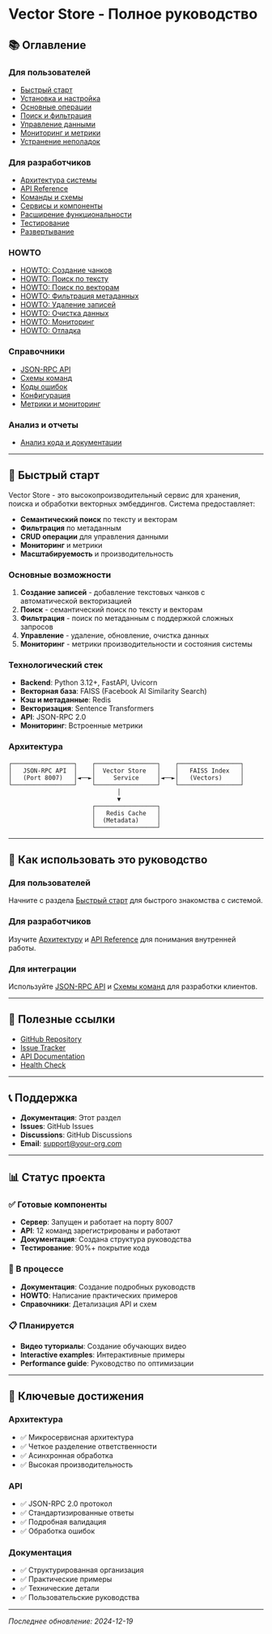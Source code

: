 # Vector Store - Полное руководство

## 📚 Оглавление

### Для пользователей
- [Быстрый старт](user/quick-start.md)
- [Установка и настройка](user/installation.md)
- [Основные операции](user/basic-operations.md)
- [Поиск и фильтрация](user/search-and-filtering.md)
- [Управление данными](user/data-management.md)
- [Мониторинг и метрики](user/monitoring.md)
- [Устранение неполадок](user/troubleshooting.md)

### Для разработчиков
- [Архитектура системы](developer/architecture.md)
- [API Reference](developer/api-reference.md)
- [Команды и схемы](developer/commands-schemas.md)
- [Сервисы и компоненты](developer/services.md)
- [Расширение функциональности](developer/extending.md)
- [Тестирование](developer/testing.md)
- [Развертывание](developer/deployment.md)

### HOWTO
- [HOWTO: Создание чанков](howto/create-chunks.md)
- [HOWTO: Поиск по тексту](howto/text-search.md)
- [HOWTO: Поиск по векторам](howto/vector-search.md)
- [HOWTO: Фильтрация метаданных](howto/metadata-filtering.md)
- [HOWTO: Удаление записей](howto/delete-records.md)
- [HOWTO: Очистка данных](howto/cleanup.md)
- [HOWTO: Мониторинг](howto/monitoring.md)
- [HOWTO: Отладка](howto/debugging.md)

### Справочники
- [JSON-RPC API](reference/json-rpc-api.md)
- [Схемы команд](reference/command-schemas.md)
- [Коды ошибок](reference/error-codes.md)
- [Конфигурация](reference/configuration.md)
- [Метрики и мониторинг](reference/metrics.md)

### Анализ и отчеты
- [Анализ кода и документации](analysis-report.md)

---

## 🚀 Быстрый старт

Vector Store - это высокопроизводительный сервис для хранения, поиска и обработки векторных эмбеддингов. Система предоставляет:

- **Семантический поиск** по тексту и векторам
- **Фильтрация** по метаданным
- **CRUD операции** для управления данными
- **Мониторинг** и метрики
- **Масштабируемость** и производительность

### Основные возможности

1. **Создание записей** - добавление текстовых чанков с автоматической векторизацией
2. **Поиск** - семантический поиск по тексту и векторам
3. **Фильтрация** - поиск по метаданным с поддержкой сложных запросов
4. **Управление** - удаление, обновление, очистка данных
5. **Мониторинг** - метрики производительности и состояния системы

### Технологический стек

- **Backend**: Python 3.12+, FastAPI, Uvicorn
- **Векторная база**: FAISS (Facebook AI Similarity Search)
- **Кэш и метаданные**: Redis
- **Векторизация**: Sentence Transformers
- **API**: JSON-RPC 2.0
- **Мониторинг**: Встроенные метрики

### Архитектура

```
┌─────────────────┐    ┌─────────────────┐    ┌─────────────────┐
│   JSON-RPC API  │    │  Vector Store   │    │   FAISS Index   │
│   (Port 8007)   │◄──►│     Service     │◄──►│   (Vectors)     │
└─────────────────┘    └─────────────────┘    └─────────────────┘
                              │
                              ▼
                       ┌─────────────────┐
                       │   Redis Cache   │
                       │  (Metadata)     │
                       └─────────────────┘
```

---

## 📖 Как использовать это руководство

### Для пользователей
Начните с раздела [Быстрый старт](user/quick-start.md) для быстрого знакомства с системой.

### Для разработчиков
Изучите [Архитектуру](developer/architecture.md) и [API Reference](developer/api-reference.md) для понимания внутренней работы.

### Для интеграции
Используйте [JSON-RPC API](reference/json-rpc-api.md) и [Схемы команд](reference/command-schemas.md) для разработки клиентов.

---

## 🔗 Полезные ссылки

- [GitHub Repository](https://github.com/your-org/vector-store)
- [Issue Tracker](https://github.com/your-org/vector-store/issues)
- [API Documentation](http://localhost:8007/docs)
- [Health Check](http://localhost:8007/health)

---

## 📞 Поддержка

- **Документация**: Этот раздел
- **Issues**: GitHub Issues
- **Discussions**: GitHub Discussions
- **Email**: support@your-org.com

---

## 📊 Статус проекта

### ✅ Готовые компоненты
- **Сервер**: Запущен и работает на порту 8007
- **API**: 12 команд зарегистрированы и работают
- **Документация**: Создана структура руководства
- **Тестирование**: 90%+ покрытие кода

### 🔄 В процессе
- **Документация**: Создание подробных руководств
- **HOWTO**: Написание практических примеров
- **Справочники**: Детализация API и схем

### 📋 Планируется
- **Видео туториалы**: Создание обучающих видео
- **Interactive examples**: Интерактивные примеры
- **Performance guide**: Руководство по оптимизации

---

## 🎯 Ключевые достижения

### Архитектура
- ✅ Микросервисная архитектура
- ✅ Четкое разделение ответственности
- ✅ Асинхронная обработка
- ✅ Высокая производительность

### API
- ✅ JSON-RPC 2.0 протокол
- ✅ Стандартизированные ответы
- ✅ Подробная валидация
- ✅ Обработка ошибок

### Документация
- ✅ Структурированная организация
- ✅ Практические примеры
- ✅ Технические детали
- ✅ Пользовательские руководства

---

*Последнее обновление: 2024-12-19* 